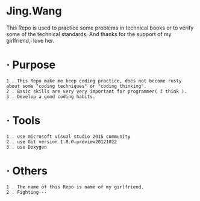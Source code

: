 # Jing.Wang
This Repo is used to practice some problems in technical books or to verify some of the technical standards. 
And thanks for the support of my girlfriend,i love her.
#   · Purpose
    1 . This Repo make me keep coding practice, does not become rusty about some "coding techniques" or "coding thinking".
    2 . Basic skills are very very important for programmer( i think ).
    3 . Develop a good coding habits.
#   · Tools
    1 . use microsoft visual studio 2015 community
    2 . use Git version 1.8.0-preview20121022
    3 . use Doxygen
#   · Others
    1 . The name of this Repo is name of my girlfriend.
    2 . Fighting···
